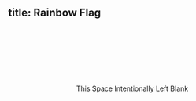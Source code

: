 title: Rainbow Flag
---


  <br />
  <br />
  <br />
  <br />
  <br />
  <br />
<p align="center">This Space Intentionally Left Blank</p>


